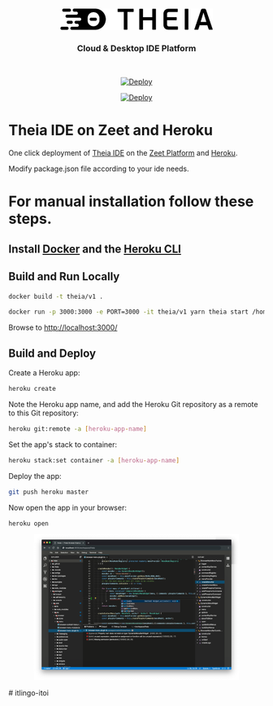 <br/>
<div id="theia-logo" align="center">
    <br />
    <img src="https://raw.githubusercontent.com/eclipse-theia/theia/master/logo/theia-logo.svg?sanitize=true" alt="Theia Logo" width="300"/>
     <h3>Cloud & Desktop IDE Platform</h3>
</div>
<br>
<div id="deploy" align="center">

[![Deploy](https://deploy.zeet.co/theia.svg)](https://deploy.zeet.co/?url=https://github.com/imasimali/theia)<br>
    
[![Deploy](https://www.herokucdn.com/deploy/button.svg)](https://heroku.com/deploy)
    
</div>

# Theia IDE on Zeet and Heroku

One click deployment of [Theia IDE](https://theia-ide.org/) on the [Zeet Platform](https://zeet.co/) and [Heroku](https://www.heroku.com/).

Modify package.json file according to your ide needs.

# For manual installation follow these steps.

## Install [Docker](https://docs.docker.com) and the [Heroku CLI](https://devcenter.heroku.com/articles/heroku-cli)

## Build and Run Locally

```bash
docker build -t theia/v1 .
```

```bash
docker run -p 3000:3000 -e PORT=3000 -it theia/v1 yarn theia start /home/project --hostname 0.0.0.0
```

Browse to [http://localhost:3000/](http://localhost:3000/)

## Build and Deploy

Create a Heroku app:
```bash
heroku create
```

Note the Heroku app name, and add the Heroku Git repository as a remote to this Git repository:
```bash
heroku git:remote -a [heroku-app-name]
```

Set the app's stack to container:
```bash
heroku stack:set container -a [heroku-app-name]
```

Deploy the app:
```bash
git push heroku master
```

Now open the app in your browser:
```bash
heroku open
```

<div style='margin:0 auto;width:80%;'>

![Theia](https://raw.githubusercontent.com/eclipse-theia/theia/master/doc/images/theia-screenshot.png)

</div>
#   i t l i n g o - i t o i 
 
 